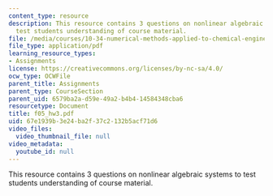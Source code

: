 ```yaml
---
content_type: resource
description: This resource contains 3 questions on nonlinear algebraic systems to
  test students understanding of course material.
file: /media/courses/10-34-numerical-methods-applied-to-chemical-engineering-fall-2005/67e1939b3e24ba2f37c2132b5acf71d6_f05_hw3.pdf
file_type: application/pdf
learning_resource_types:
- Assignments
license: https://creativecommons.org/licenses/by-nc-sa/4.0/
ocw_type: OCWFile
parent_title: Assignments
parent_type: CourseSection
parent_uid: 6579ba2a-d59e-49a2-b4b4-14584348cba6
resourcetype: Document
title: f05_hw3.pdf
uid: 67e1939b-3e24-ba2f-37c2-132b5acf71d6
video_files:
  video_thumbnail_file: null
video_metadata:
  youtube_id: null
---
```

This resource contains 3 questions on nonlinear algebraic systems to test students understanding of course material.